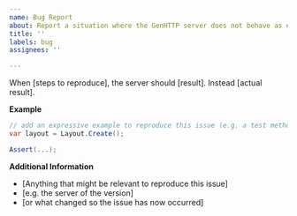 ```yaml
---
name: Bug Report
about: Report a situation where the GenHTTP server does not behave as expected.
title: ''
labels: bug
assignees: ''

---
```


When [steps to reproduce], the server should [result]. Instead [actual result].

**Example**

```csharp
// add an expressive example to reproduce this issue (e.g. a test method)
var layout = Layout.Create();

Assert(...);
```

**Additional Information**

- [Anything that might be relevant to reproduce this issue]
- [e.g. the server of the version]
- [or what changed so the issue has now occurred]
